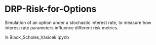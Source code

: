# DRP-Risk-for-Options

Simulation of an option under a stochastic interest rate, to measure how interest rate parameters influence different risk metrics.

In Black_Scholes_Vasicek.ipynb
